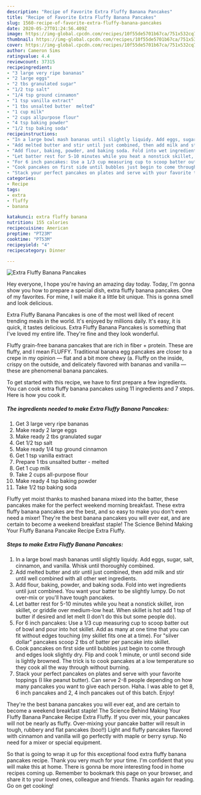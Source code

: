 ```yaml
---
description: "Recipe of Favorite Extra Fluffy Banana Pancakes"
title: "Recipe of Favorite Extra Fluffy Banana Pancakes"
slug: 1560-recipe-of-favorite-extra-fluffy-banana-pancakes
date: 2020-05-27T01:24:56.409Z
image: https://img-global.cpcdn.com/recipes/10f55de5701b67ca/751x532cq70/extra-fluffy-banana-pancakes-recipe-main-photo.jpg
thumbnail: https://img-global.cpcdn.com/recipes/10f55de5701b67ca/751x532cq70/extra-fluffy-banana-pancakes-recipe-main-photo.jpg
cover: https://img-global.cpcdn.com/recipes/10f55de5701b67ca/751x532cq70/extra-fluffy-banana-pancakes-recipe-main-photo.jpg
author: Cameron Sims
ratingvalue: 4.4
reviewcount: 37315
recipeingredient:
- "3 large very ripe bananas"
- "2 large eggs"
- "2 tbs granulated sugar"
- "1/2 tsp salt"
- "1/4 tsp ground cinnamon"
- "1 tsp vanilla extract"
- "1 tbs unsalted butter  melted"
- "1 cup milk"
- "2 cups allpurpose flour"
- "4 tsp baking powder"
- "1/2 tsp baking soda"
recipeinstructions:
- "In a large bowl mash bananas until slightly liquidy. Add eggs, sugar, salt, cinnamon, and vanilla. Whisk until thoroughly combined."
- "Add melted butter and stir until just combined, then add milk and stir until well combined with all other wet ingredients."
- "Add flour, baking, powder, and baking soda. Fold into wet ingredients until just combined. You want your batter to be slightly lumpy. Do not over-mix or you&#39;ll have tough pancakes."
- "Let batter rest for 5-10 minutes while you heat a nonstick skillet, iron skillet, or griddle over medium-low heat. When skillet is hot add 1 tsp of butter if desired and let melt (I don&#39;t do this but some people do)."
- "For 6 inch pancakes: Use a 1/3 cup measuring cup to scoop batter out of bowl and pour into hot skillet. Add as many at one time that you can fit without edges touching (my skillet fits one at a time). For &#34;silver dollar&#34; pancakes scoop 2 tbs of batter per pancake into skillet."
- "Cook pancakes on first side until bubbles just begin to come through and edges look slightly dry. Flip and cook 1 minute, or until second side is lightly browned. The trick is to cook pancakes at a low temperature so they cook all the way through without burning."
- "Stack your perfect pancakes on plates and serve with your favorite toppings (I like peanut butter). Can serve 2-8 people depending on how many pancakes you want to give each person. Haha. I was able to get 8, 6 inch pancakes and 2, 4 inch pancakes out of this batch. Enjoy!"
categories:
- Recipe
tags:
- extra
- fluffy
- banana

katakunci: extra fluffy banana 
nutrition: 155 calories
recipecuisine: American
preptime: "PT23M"
cooktime: "PT53M"
recipeyield: "4"
recipecategory: Dinner

---
```



![Extra Fluffy Banana Pancakes](https://img-global.cpcdn.com/recipes/10f55de5701b67ca/751x532cq70/extra-fluffy-banana-pancakes-recipe-main-photo.jpg)

Hey everyone, I hope you're having an amazing day today. Today, I'm gonna show you how to prepare a special dish, extra fluffy banana pancakes. One of my favorites. For mine, I will make it a little bit unique. This is gonna smell and look delicious.

Extra Fluffy Banana Pancakes is one of the most well liked of recent trending meals in the world. It's enjoyed by millions daily. It's easy, it is quick, it tastes delicious. Extra Fluffy Banana Pancakes is something that I've loved my entire life. They're fine and they look wonderful.

Fluffy grain-free banana pancakes that are rich in fiber + protein. These are fluffy, and I mean FLUFFY. Traditional banana egg pancakes are closer to a crepe in my opinion — flat and a bit more chewy (a. Fluffy on the inside, crispy on the outside, and delicately flavored with bananas and vanilla — these are phenomenal banana pancakes.


To get started with this recipe, we have to first prepare a few ingredients. You can cook extra fluffy banana pancakes using 11 ingredients and 7 steps. Here is how you cook it.

<!--inarticleads1-->

##### The ingredients needed to make Extra Fluffy Banana Pancakes:

1. Get 3 large very ripe bananas
1. Make ready 2 large eggs
1. Make ready 2 tbs granulated sugar
1. Get 1/2 tsp salt
1. Make ready 1/4 tsp ground cinnamon
1. Get 1 tsp vanilla extract
1. Prepare 1 tbs unsalted butter - melted
1. Get 1 cup milk
1. Take 2 cups all-purpose flour
1. Make ready 4 tsp baking powder
1. Take 1/2 tsp baking soda


Fluffy yet moist thanks to mashed banana mixed into the batter, these pancakes make for the perfect weekend morning breakfast. These extra fluffy banana pancakes are the best, and so easy to make you don&#39;t even need a mixer! They&#39;re the best banana pancakes you will ever eat, and are certain to become a weekend breakfast staple! The Science Behind Making Your Fluffy Banana Pancake Recipe Extra Fluffy. 

<!--inarticleads2-->

##### Steps to make Extra Fluffy Banana Pancakes:

1. In a large bowl mash bananas until slightly liquidy. Add eggs, sugar, salt, cinnamon, and vanilla. Whisk until thoroughly combined.
1. Add melted butter and stir until just combined, then add milk and stir until well combined with all other wet ingredients.
1. Add flour, baking, powder, and baking soda. Fold into wet ingredients until just combined. You want your batter to be slightly lumpy. Do not over-mix or you&#39;ll have tough pancakes.
1. Let batter rest for 5-10 minutes while you heat a nonstick skillet, iron skillet, or griddle over medium-low heat. When skillet is hot add 1 tsp of butter if desired and let melt (I don&#39;t do this but some people do).
1. For 6 inch pancakes: Use a 1/3 cup measuring cup to scoop batter out of bowl and pour into hot skillet. Add as many at one time that you can fit without edges touching (my skillet fits one at a time). For &#34;silver dollar&#34; pancakes scoop 2 tbs of batter per pancake into skillet.
1. Cook pancakes on first side until bubbles just begin to come through and edges look slightly dry. Flip and cook 1 minute, or until second side is lightly browned. The trick is to cook pancakes at a low temperature so they cook all the way through without burning.
1. Stack your perfect pancakes on plates and serve with your favorite toppings (I like peanut butter). Can serve 2-8 people depending on how many pancakes you want to give each person. Haha. I was able to get 8, 6 inch pancakes and 2, 4 inch pancakes out of this batch. Enjoy!


They&#39;re the best banana pancakes you will ever eat, and are certain to become a weekend breakfast staple! The Science Behind Making Your Fluffy Banana Pancake Recipe Extra Fluffy. If you over mix, your pancakes will not be nearly as fluffy. Over-mixing your pancake batter will result in tough, rubbery and flat pancakes (boo!!) Light and fluffy pancakes flavored with cinnamon and vanilla will go perfectly with maple or berry syrup. No need for a mixer or special equipment. 

So that is going to wrap it up for this exceptional food extra fluffy banana pancakes recipe. Thank you very much for your time. I'm confident that you will make this at home. There is gonna be more interesting food in home recipes coming up. Remember to bookmark this page on your browser, and share it to your loved ones, colleague and friends. Thanks again for reading. Go on get cooking!
